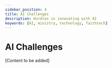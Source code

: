 ```yaml
---
sidebar_position: 4
title: AI Challenges
description: Hurdles in innovating with AI
keywords: [AI, ministry, technology, faithtech]
---
```


# AI Challenges

[Content to be added]
